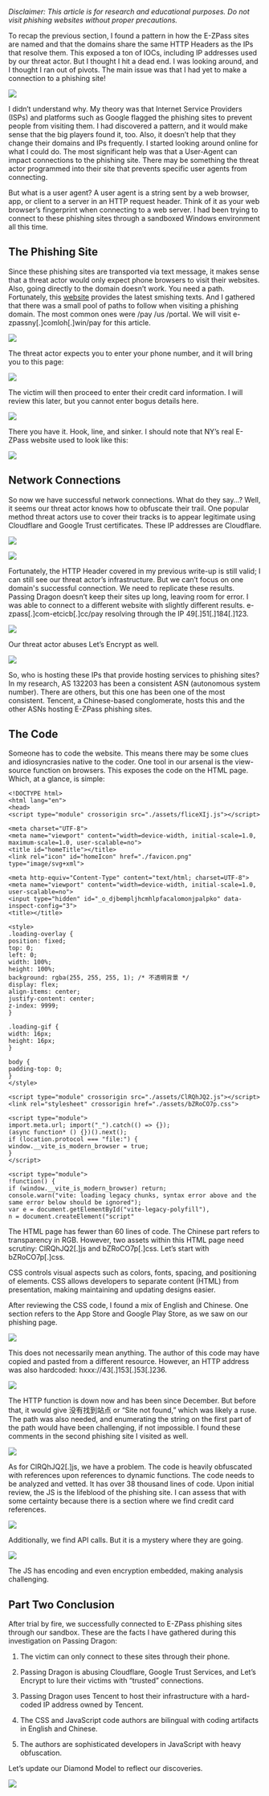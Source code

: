 _Disclaimer: This article is for research and educational purposes. Do not visit phishing websites without proper precautions._

To recap the previous section, I found a pattern in how the E-ZPass sites are named and that the domains share the same HTTP Headers as the IPs that resolve them. This exposed a ton of IOCs, including IP addresses used by our threat actor. But I thought I hit a dead end. I was looking around, and I thought I ran out of pivots. The main issue was that I had yet to make a connection to a phishing site!

![](https://miro.medium.com/v2/resize:fit:490/1*TNZ4C7IJvwD4d1jcFJtHgg.png)

I didn’t understand why. My theory was that Internet Service Providers (ISPs) and platforms such as Google flagged the phishing sites to prevent people from visiting them. I had discovered a pattern, and it would make sense that the big players found it, too. Also, it doesn’t help that they change their domains and IPs frequently. I started looking around online for what I could do. The most significant help was that a User-Agent can impact connections to the phishing site. There may be something the threat actor programmed into their site that prevents specific user agents from connecting.

But what is a user agent? A user agent is a string sent by a web browser, app, or client to a server in an HTTP request header. Think of it as your web browser’s fingerprint when connecting to a web server. I had been trying to connect to these phishing sites through a sandboxed Windows environment all this time.
## The Phishing Site

Since these phishing sites are transported via text message, it makes sense that a threat actor would only expect phone browsers to visit their websites. Also, going directly to the domain doesn’t work. You need a path. Fortunately, this [website](https://smish.report/) provides the latest smishing texts. And I gathered that there was a small pool of paths to follow when visiting a phishing domain. The most common ones were /pay /us /portal. We will visit e-zpassny[.]comloh[.]win/pay for this article.

![](https://miro.medium.com/v2/resize:fit:681/1*336PM9ubk_0BSVVrGk87WQ.png)

The threat actor expects you to enter your phone number, and it will bring you to this page:

![](https://miro.medium.com/v2/resize:fit:700/1*Oz2tO1IF0WYhlz1DFfSQ9A.png)

The victim will then proceed to enter their credit card information. I will review this later, but you cannot enter bogus details here.

![](https://miro.medium.com/v2/resize:fit:700/1*KKS9lg6WL2cGOTByYFbkuQ.png)

There you have it. Hook, line, and sinker. I should note that NY’s real E-ZPass website used to look like this:

![](https://miro.medium.com/v2/resize:fit:639/1*HnaVA3k2y6eCEQSwjsw2Zw.png)

## Network Connections

So now we have successful network connections. What do they say…? Well, it seems our threat actor knows how to obfuscate their trail. One popular method threat actors use to cover their tracks is to appear legitimate using Cloudflare and Google Trust certificates. These IP addresses are Cloudflare.

![](https://miro.medium.com/v2/resize:fit:700/1*M1YUqisIPeEZECDt_t56sg.png)

![](https://miro.medium.com/v2/resize:fit:468/1*Vw1HF7PBN7YGRIy8G2rFlg.png)

Fortunately, the HTTP Header covered in my previous write-up is still valid; I can still see our threat actor’s infrastructure. But we can’t focus on one domain's successful connection. We need to replicate these results. Passing Dragon doesn’t keep their sites up long, leaving room for error. I was able to connect to a different website with slightly different results. e-zpass[.]com-etcicb[.]cc/pay resolving through the IP 49[.]51[.]184[.]123.

![](https://miro.medium.com/v2/resize:fit:700/1*N7R5m3zfGtGMmXcHkLEOTg.png)

Our threat actor abuses Let’s Encrypt as well.

![](https://miro.medium.com/v2/resize:fit:464/1*JrQmgpZGRcecWJjhJvfXUg.png)

So, who is hosting these IPs that provide hosting services to phishing sites? In my research, AS 132203 has been a consistent ASN (autonomous system number). There are others, but this one has been one of the most consistent. Tencent, a Chinese-based conglomerate, hosts this and the other ASNs hosting E-ZPass phishing sites.

## The Code

Someone has to code the website. This means there may be some clues and idiosyncrasies native to the coder. One tool in our arsenal is the view-source function on browsers. This exposes the code on the HTML page. Which, at a glance, is simple:



```
<!DOCTYPE html>  
<html lang="en">  
<head>  
<script type="module" crossorigin src="./assets/fliceXIj.js"></script>  
  
<meta charset="UTF-8">  
<meta name="viewport" content="width=device-width, initial-scale=1.0, maximum-scale=1.0, user-scalable=no">  
<title id="homeTitle"></title>  
<link rel="icon" id="homeIcon" href="./favicon.png" type="image/svg+xml">  
  
<meta http-equiv="Content-Type" content="text/html; charset=UTF-8">  
<meta name="viewport" content="width=device-width, initial-scale=1.0, user-scalable=no">  
<input type="hidden" id="_o_djbempljhcmhlpfacalomonjpalpko" data-inspect-config="3">  
<title></title>  
  
<style>  
.loading-overlay {  
position: fixed;  
top: 0;  
left: 0;  
width: 100%;  
height: 100%;  
background: rgba(255, 255, 255, 1); /* 不透明背景 */  
display: flex;  
align-items: center;  
justify-content: center;  
z-index: 9999;  
}  
  
.loading-gif {  
width: 16px;  
height: 16px;  
}  
  
body {  
padding-top: 0;  
}  
</style>  
  
<script type="module" crossorigin src="./assets/ClRQhJQ2.js"></script>  
<link rel="stylesheet" crossorigin href="./assets/bZRoCO7p.css">  
  
<script type="module">  
import.meta.url; import("_").catch(() => {});  
(async function* () {})().next();  
if (location.protocol === "file:") {  
window.__vite_is_modern_browser = true;  
}  
</script>  
  
<script type="module">  
!function() {  
if (window.__vite_is_modern_browser) return;  
console.warn("vite: loading legacy chunks, syntax error above and the same error below should be ignored");  
var e = document.getElementById("vite-legacy-polyfill"),  
n = document.createElement("script"
```

The HTML page has fewer than 60 lines of code. The Chinese part refers to transparency in RGB. However, two assets within this HTML page need scrutiny: ClRQhJQ2[.]js and bZRoCO7p[.]css. Let’s start with bZRoCO7p[.]css.

CSS controls visual aspects such as colors, fonts, spacing, and positioning of elements. CSS allows developers to separate content (HTML) from presentation, making maintaining and updating designs easier.

After reviewing the CSS code, I found a mix of English and Chinese. One section refers to the App Store and Google Play Store, as we saw on our phishing page.

![](https://miro.medium.com/v2/resize:fit:700/1*HEs7lKQBVCvnilzBEXwOYA.png)

This does not necessarily mean anything. The author of this code may have copied and pasted from a different resource. However, an HTTP address was also hardcoded: hxxx://43[.]153[.]53[.]236.

![](https://miro.medium.com/v2/resize:fit:700/1*LsG4KLM6ENdpj7zkKuDGCg.png)

The HTTP function is down now and has been since December. But before that, it would give 没有找到站点 or “Site not found,” which was likely a ruse. The path was also needed, and enumerating the string on the first part of the path would have been challenging, if not impossible. I found these comments in the second phishing site I visited as well.

![](https://miro.medium.com/v2/resize:fit:634/1*JBiyqbuDkaAhdVJPoARt0A.png)

As for ClRQhJQ2[.]js, we have a problem. The code is heavily obfuscated with references upon references to dynamic functions. The code needs to be analyzed and vetted. It has over 38 thousand lines of code. Upon initial review, the JS is the lifeblood of the phishing site. I can assess that with some certainty because there is a section where we find credit card references.

![](https://miro.medium.com/v2/resize:fit:433/1*QArEsQxG4V0VgyvMXqL5eA.png)

Additionally, we find API calls. But it is a mystery where they are going.

![](https://miro.medium.com/v2/resize:fit:468/1*ESyJ2aPvhw8vzkuXPv_JOA.png)

The JS has encoding and even encryption embedded, making analysis challenging.

## Part Two Conclusion

After trial by fire, we successfully connected to E-ZPass phishing sites through our sandbox. These are the facts I have gathered during this investigation on Passing Dragon:

1. The victim can only connect to these sites through their phone.

2. Passing Dragon is abusing Cloudflare, Google Trust Services, and Let’s Encrypt to lure their victims with “trusted” connections.

3. Passing Dragon uses Tencent to host their infrastructure with a hard-coded IP address owned by Tencent.

4. The CSS and JavaScript code authors are bilingual with coding artifacts in English and Chinese.

5. The authors are sophisticated developers in JavaScript with heavy obfuscation.

Let’s update our Diamond Model to reflect our discoveries.

![](https://miro.medium.com/v2/resize:fit:700/1*N75BEVTpbD0kJgzMtdgP0g.png)